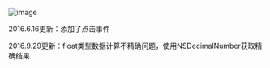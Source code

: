 ![image](https://github.com/SingleNight/LYCircleView/blob/master/CircleView.png) 

2016.6.16更新：添加了点击事件

2016.9.29更新：float类型数据计算不精确问题，使用NSDecimalNumber获取精确结果